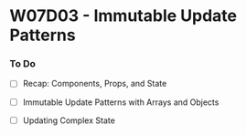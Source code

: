 # W07D03 - Immutable Update Patterns

### To Do
- [ ] Recap: Components, Props, and State
- [ ] Immutable Update Patterns with Arrays and Objects
- [ ] Updating Complex State




















